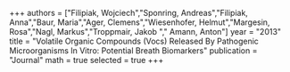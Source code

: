 
+++
authors = ["Filipiak, Wojciech","Sponring, Andreas","Filipiak, Anna","Baur, Maria","Ager, Clemens","Wiesenhofer, Helmut","Margesin, Rosa","Nagl, Markus","Troppmair, Jakob "," Amann, Anton"]
year = "2013"
title = "Volatile Organic Compounds (Vocs) Released By Pathogenic Microorganisms In Vitro: Potential Breath Biomarkers"
publication = "Journal"
math = true
selected = true
+++
